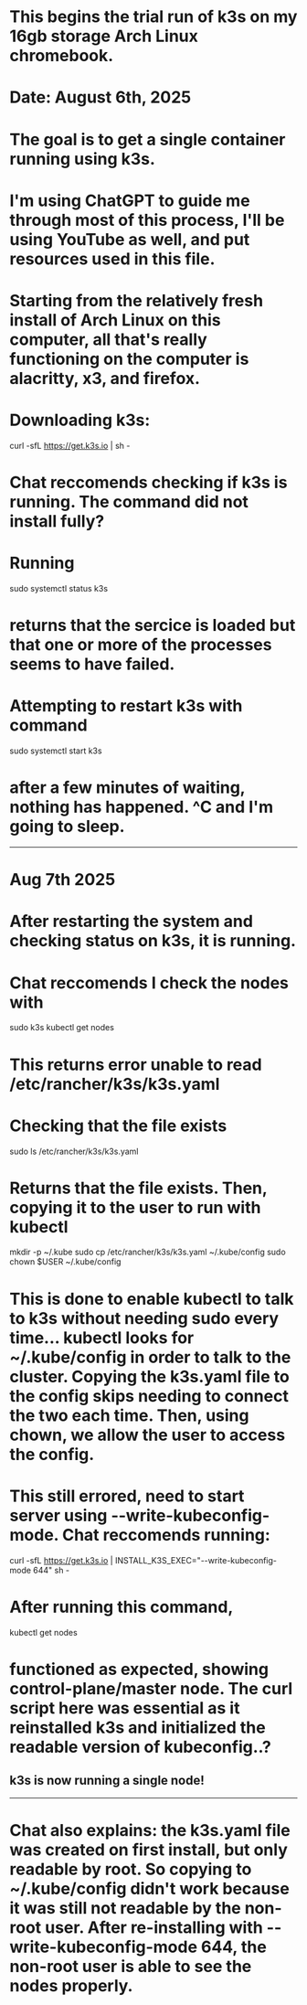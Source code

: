 # This begins the trial run of k3s on my 16gb storage Arch Linux chromebook.

# Date: August 6th, 2025

# The goal is to get a single container running using k3s.

# I'm using ChatGPT to guide me through most of this process, I'll be using YouTube as well, and put resources used in this file.

# Starting from the relatively fresh install of Arch Linux on this computer, all that's really functioning on the computer is alacritty, x3, and firefox.

# Downloading k3s:
curl -sfL https://get.k3s.io | sh -

# Chat reccomends checking if k3s is running. The command did not install fully?

# Running

sudo systemctl status k3s

# returns that the sercice is loaded but that one or more of the processes seems to have failed.

# Attempting to restart k3s with command

sudo systemctl start k3s

# after a few minutes of waiting, nothing has happened. ^C and I'm going to sleep.

---

# Aug 7th 2025

# After restarting the system and checking status on k3s, it is running.

# Chat reccomends I check the nodes with

sudo k3s kubectl get nodes

# This returns error unable to read /etc/rancher/k3s/k3s.yaml

# Checking that the file exists

sudo ls /etc/rancher/k3s/k3s.yaml

# Returns that the file exists. Then, copying it to the user to run with kubectl

mkdir -p ~/.kube
sudo cp /etc/rancher/k3s/k3s.yaml ~/.kube/config
sudo chown $USER ~/.kube/config

# This is done to enable kubectl to talk to k3s without needing sudo every time... kubectl looks for ~/.kube/config in order to talk to the cluster. Copying the k3s.yaml file to the config skips needing to connect the two each time. Then, using chown, we allow the user to access the config.

# This still errored, need to start server using --write-kubeconfig-mode. Chat reccomends running:

curl -sfL https://get.k3s.io | INSTALL_K3S_EXEC="--write-kubeconfig-mode 644" sh -

# After running this command, 
kubectl get nodes 

# functioned as expected, showing control-plane/master node. The curl script here was essential as it reinstalled k3s and initialized the readable version of kubeconfig..?

## k3s is now running a single node! 

---

# Chat also explains: the k3s.yaml file was created on first install, but only readable by root. So copying to ~/.kube/config didn't work because it was still not readable by the non-root user. After re-installing with --write-kubeconfig-mode 644, the non-root user is able to see the nodes properly.